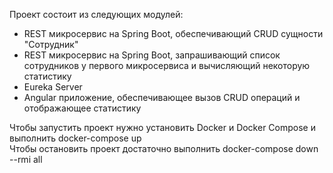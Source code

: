 Проект состоит из следующих модулей:
* REST микросервис на Spring Boot, обеспечивающий CRUD сущности "Сотрудник"
* REST микросервис на Spring Boot, запрашивающий список сотрудников у первого микросервиса и вычисляющий некоторую статистику
* Eureka Server
* Angular приложение, обеспечивающее вызов CRUD операций и отображающее статистику

Чтобы запустить проект нужно установить Docker и Docker Compose и выполнить docker-compose up\
Чтобы остановить проект достаточно выполнить docker-compose down --rmi all
